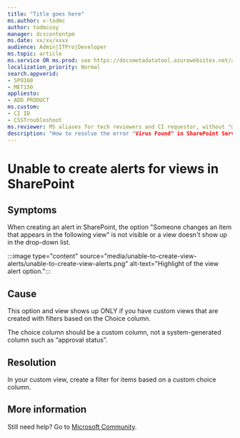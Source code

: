```yaml
---
title: "Title goes here"
ms.author: v-todmc
author: todmccoy
manager: dcscontentpm
ms.date: xx/xx/xxxx
audience: Admin|ITPro|Developer
ms.topic: article
ms.service OR ms.prod: see https://docsmetadatatool.azurewebsites.net/allowlists
localization_priority: Normal
search.appverid:
- SPO160
- MET150
appliesto:
- ADD PRODUCT
ms.custom: 
- CI ID
- CSSTroubleshoot 
ms.reviewer: MS aliases for tech reviewers and CI requestor, without "@microsoft.com".  
description: "How to resolve the error "Virus Found" in SharePoint Server 2013 when the antivirus scanner is unavailable ."
---
```


# Unable to create alerts for views in SharePoint

## Symptoms

When creating an alert in SharePoint, the option "Someone changes an item that appears in the following view" is not visible or a view doesn't show up in the drop-down list.

:::image type="content" source="media/unable-to-create-view-alerts/unable-to-create-view-alerts.png" alt-text="Highlight of the view alert option.":::
 
## Cause

This option and view shows up ONLY if you have custom views that are created with filters based on the Choice column.

The choice column should be a custom column, not a system-generated column such as “approval status”.

## Resolution

In your custom view, create a filter for items based on a custom choice column.

## More information

Still need help? Go to [Microsoft Community](https://answers.microsoft.com/).